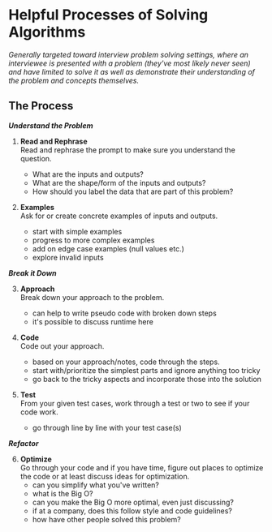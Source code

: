 # **Helpful Processes of Solving Algorithms**
_Generally targeted toward interview problem solving settings, where an interviewee is presented with a problem (they've most likely never seen) and have limited to solve it as well as demonstrate their understanding of the problem and concepts themselves._

## **The Process**
_**Understand the Problem**_
1. **Read and Rephrase**<br>
Read and rephrase the prompt to make sure you understand the question.<br>
    - What are the inputs and outputs?
    - What are the shape/form of the inputs and outputs?
    - How should you label the data that are part of this problem?

2. **Examples**<br>
Ask for or create concrete examples of inputs and outputs.
    - start with simple examples
    - progress to more complex examples
    - add on edge case examples (null values etc.)
    - explore invalid inputs

_**Break it Down**_

3. **Approach**<br>
Break down your approach to the problem.
    - can help to write pseudo code with broken down steps
    - it's possible to discuss runtime here

4. **Code**<br>
Code out your approach.
    - based on your approach/notes, code through the steps.
    - start with/prioritize the simplest parts and ignore anything too tricky
    - go back to the tricky aspects and incorporate those into the solution

5. **Test** <br>
From your given test cases, work through a test or two to see if your code work.
    - go through line by line with your test case(s)

_**Refactor**_

6. **Optimize**<br> Go through your code and if you have time, figure out places to optimize the code or at least discuss ideas for optimization.
    - can you simplify what you've written?
    - what is the Big O?
    - can you make the Big O more optimal, even just discussing?
    - if at a company, does this follow style and code guidelines?
    - how have other people solved this problem?


